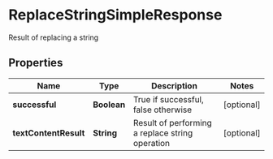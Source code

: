 

# ReplaceStringSimpleResponse

Result of replacing a string

## Properties

| Name | Type | Description | Notes |
|------------ | ------------- | ------------- | -------------|
|**successful** | **Boolean** | True if successful, false otherwise |  [optional] |
|**textContentResult** | **String** | Result of performing a replace string operation |  [optional] |



